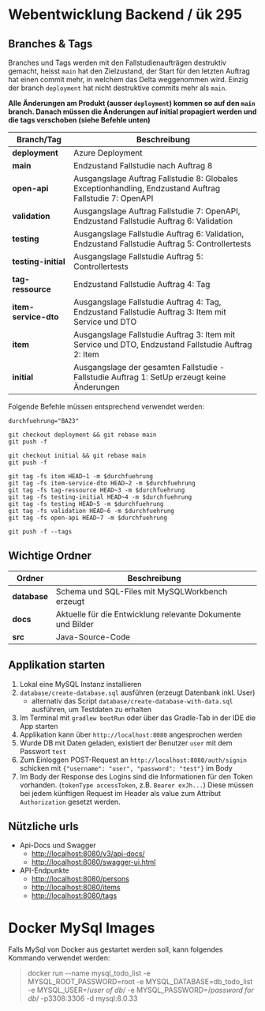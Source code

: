 # Webentwicklung Backend / ük 295

## Branches & Tags

Branches und Tags werden mit den Fallstudienaufträgen destruktiv gemacht, heisst `main` hat den Zielzustand, der Start für den
letzten Auftrag hat einen commit mehr, in welchem das Delta weggenommen wird.
Einzig der branch `deployment` hat nicht destruktive commits mehr als `main`.

**Alle Änderungen am Produkt (ausser `deployment`) kommen so auf den `main` branch.
Danach müssen die Änderungen auf initial propagiert werden und die tags verschoben (siehe Befehle unten)**

| Branch/Tag           | Beschreibung                                                                                            |
|----------------------|---------------------------------------------------------------------------------------------------------|
| __deployment__       | Azure Deployment                                                                                        |
| __main__             | Endzustand Fallstudie nach Auftrag 8                                                                    |
| __open-api__         | Ausgangslage Auftrag Fallstudie 8: Globales Exceptionhandling, Endzustand Auftrag Fallstudie 7: OpenAPI |
| __validation__       | Ausgangslage Auftrag Fallstudie 7: OpenAPI, Endzustand Fallstudie Auftrag 6: Validation                 |
| __testing__          | Ausgangslage Fallstudie Auftrag 6: Validation, Endzustand Fallstudie Auftrag 5: Controllertests         |
| __testing-initial__  | Ausgangslage Fallstudie Auftrag 5: Controllertests                                                      |
| __tag-ressource__    | Endzustand Fallstudie Auftrag 4: Tag                                                                    |
| __item-service-dto__ | Ausgangslage Fallstudie Auftrag 4: Tag, Endzustand Fallstudie Auftrag 3: Item mit Service und DTO       |
| __item__             | Ausgangslage Fallstudie Auftrag 3: Item mit Service und DTO, Endzustand Fallstudie Auftrag 2: Item      |
| __initial__          | Ausgangslage der gesamten Fallstudie - Fallstudie Auftrag 1: SetUp erzeugt keine Änderungen             |

Folgende Befehle müssen entsprechend verwendet werden:

```shell
durchfuehrung="BA23"

git checkout deployment && git rebase main
git push -f

git checkout initial && git rebase main
git push -f

git tag -fs item HEAD~1 -m $durchfuehrung
git tag -fs item-service-dto HEAD~2 -m $durchfuehrung
git tag -fs tag-ressource HEAD~3 -m $durchfuehrung
git tag -fs testing-initial HEAD~4 -m $durchfuehrung
git tag -fs testing HEAD~5 -m $durchfuehrung
git tag -fs validation HEAD~6 -m $durchfuehrung
git tag -fs open-api HEAD~7 -m $durchfuehrung

git push -f --tags
```

## Wichtige Ordner

| Ordner       | Beschreibung                                                |
|--------------|-------------------------------------------------------------|
| **database** | Schema und SQL-Files mit MySQLWorkbench erzeugt             |
| **docs**     | Aktuelle für die Entwicklung relevante Dokumente und Bilder |
| **src**      | Java-Source-Code                                            |

## Applikation starten

1. Lokal eine MySQL Instanz installieren
2. `database/create-database.sql` ausführen (erzeugt Datenbank inkl. User)
    * alternativ das Script `database/create-database-with-data.sql` ausführen, um Testdaten zu erhalten
3. Im Terminal mit ```gradlew bootRun``` oder über das Gradle-Tab in der IDE die App starten
4. Applikation kann über ```http://localhost:8080``` angesprochen werden
5. Wurde DB mit Daten geladen, existiert der Benutzer `user` mit dem Passwort `test`
6. Zum Einloggen POST-Request an ```http://localhost:8080/auth/signin``` schicken
   mit ```{"username": "user", "password": "test"}``` im Body
7. Im Body der Response des Logins sind die Informationen für den Token vorhanden. (`tokenType accessToken`,
   z.B. `Bearer exJh...`) Diese müssen bei jedem künftigen Request im Header als value zum Attribut `Authorization`
   gesetzt werden.

## Nützliche urls

* Api-Docs und Swagger
    * [http://localhost:8080/v3/api-docs/](http://localhost:8080/v3/api-docs/)
    * [http://localhost:8080/swagger-ui.html](http://localhost:8080/swagger-ui.html)
* API-Endpunkte
    * [http://localhost:8080/persons](http://localhost:8080/persons)
    * [http://localhost:8080/items](http://localhost:8080/items)
    * [http://localhost:8080/tags](http://localhost:8080/tags)

# Docker MySql Images
Falls MySql von Docker aus gestartet werden soll, kann folgendes Kommando verwendet werden:
> docker run --name mysql_todo_list -e MYSQL_ROOT_PASSWORD=root -e MYSQL_DATABASE=db_todo_list -e MYSQL_USER=/*user of db*/ -e MYSQL_PASSWORD=/*password for db*/ -p3308:3306 -d mysql:8.0.33

